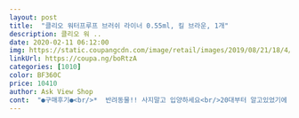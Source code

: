 ```yaml
---
layout: post 
title:  "클리오 워터프루프 브러쉬 라이너 0.55ml, 킬 브라운, 1개" 
description: 클리오 워 ..
date: 2020-02-11 06:12:00 
img: https://static.coupangcdn.com/image/retail/images/2019/08/21/18/4/6647572c-f3d9-47b1-836c-9c5050d0d297.jpg 
linkUrl: https://coupa.ng/boRtzA 
categories: [1010] 
color: BF360C 
price: 10410 
author: Ask View Shop 
cont:  "●구매후기●<br/>*  반려동물!! 사지말고 입양하세요<br/>20대부터 알고있었기에 구입했습니다<br/>가늘게 그려지고 건조가 빠르며 안번집니다<br/>그때마다   눈물이 송글송글 고여서 면봉이나<br/>그래서 구매했어요<br/>그러지못할때도 있는데도  안번져요<br/>그렇다면 군소리 없이 잘쓰겟습니다~~<br/>금액:8320원<br/>기존에 쓰던걸 써보려햇는데 너무 오래된거라<br/>노세범파우더.<br/>베이스깔고.<br/>쉐도우바르고 기초가<br/>눈이 너무 허전하고 못생겨졋네요ㅋㅋㅋ<br/>동물농장 보면서 너무 맘아픈 내용에 잠시 울엇더니<br/>리무버로 닦아야 잘  지워집니다.<br/><br/>립앤아이리무버로 잘 지워져용:)<br/>맘에들구욥~잘사용하고 있습니다<br/>받자마자 사용해보고 한시간정도 외출하고 들어와서<br/>버리고 다시 삿네요... <br/>  3년이나 됨.<br/>.<br/><br/>붓은 부드러운편이지만 제가 전에 쓰던것보다<br/>사용하고 있구요.<br/>.<br/><br/>사용하기편하고 금방 마르고 두껍게 얇게 그리는거 자유롭네요<br/>색조화장품으로 클리오제품이 전통있다는걸<br/>속눈썹 매번 붙이는 분들은 이맘 아실꺼에요<br/>써보니 정말 괜찮네요~<br/>아이라이너 붓펜으로써 기능을 살려주는<br/>아이라인이 다 없어졋네요.<br/>.<br/> ㅎㅎ<br/>암튼 사용하기 편해요<br/>암튼, 짱 좋아요ㅡ가격도 저렴하니<br/>얼마 안남아서.<br/>리퀴드가 땡기기도 했고요ㅎ<br/>오랫동안 속눈썹을 붙엿더니 속눈썹이 많이 상하고<br/>워터프루프 맞고요!! and gt; and lt;<br/>워터프루프인데 울면 다 지워지는건 당연한건가요?<br/>원래 항상 립,아이 메이크업은 전용리무버 따로 사용해왔던터라 불편하지않고요<br/>저는 비염이라 재채기를 자주 하는데<br/>전에 쓰던게 오래써서 상표가 다 지워져버렷네요<br/>제품입니다.<br/><br/>짧아지고 빠져버려서 속눈썹붙이는걸 포기햇더니<br/>참고:눈화장을 할때  번지지 않기위해<br/>클렌징티슈로 눈화장닦으니 밀리는현상이~<br/>클렌징티슈로 잘 지워지지 않아서 눈화장은 아이리무버로 지워야 잘 지워집니다.<br/><br/>클리오 붓라이너는요~<br/>클리오 블랙 워터프루프 브러쉬 아이라이너<br/>클리오 쓰기전에는 티슈로 말끔히 지워졌는데<br/>클리오쉐도우.<br/>클리오아이라이너.<br/>브라운펜슬를<br/>클리오쓰고나서는 티슈로 안닦여요.<br/>.<br/><br/>탄력이 없는편인것같아요<br/>탄탄하게 되어야 번지지 않습니다<br/>티슈로 눈물 닦아내지만<br/>평이 좋아서 믿고 샀지요<br/>한동안 펜슬라이너만 써왔는데<br/>한번에 잘 그려지고요.<br/> 번짐 없어요~~<br/>허전함을 아이라이너로 채워보려고 합니다<br/>" 
---
```

